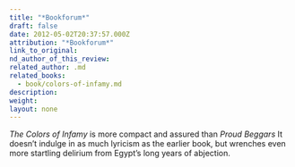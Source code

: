 ```yaml
---
title: "*Bookforum*"
draft: false
date: 2012-05-02T20:37:57.000Z
attribution: "*Bookforum*"
link_to_original:
nd_author_of_this_review:
related_author: .md
related_books:
  - book/colors-of-infamy.md
description:
weight:
layout: none
---
```

*The Colors of Infamy* is more compact and assured than *Proud Beggars* It doesn’t indulge in as much lyricism as the earlier book, but wrenches even more startling delirium from Egypt’s long years of abjection.

